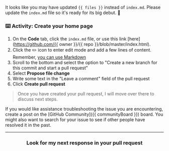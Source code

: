 It looks like you may have updated `{{ files }}` instead of `index.md`. Please update the `index.md` file so it's ready for its big debut. :movie_camera:

### :keyboard: Activity: Create your home page

1. On the **Code** tab, click the `index.md` file, or use this link [here](https://github.com/{{ owner }}/{{ repo }}/blob/master/index.html).
1. Click the :pencil2: icon to enter edit mode and add a few lines of content. Remember, [you can use Markdown](https://help.github.com/articles/basic-writing-and-formatting-syntax/)
1. Scroll to the bottom and select the option to "Create a new branch for this commit and start a pull request"
1. Select **Propose file change**
1. Write some text in the "Leave a comment" field of the pull request
1. Click **Create pull request**

> Once you have created your pull request, I will move over there to discuss next steps.

If you would like assistance troubleshooting the issue you are encountering, create a post on the [GitHub Community]({{ communityBoard }}) board. You might also want to search for your issue to see if other people have resolved it in the past.

<hr>
<h3 align="center">Look for my next response in your pull request</h3>
